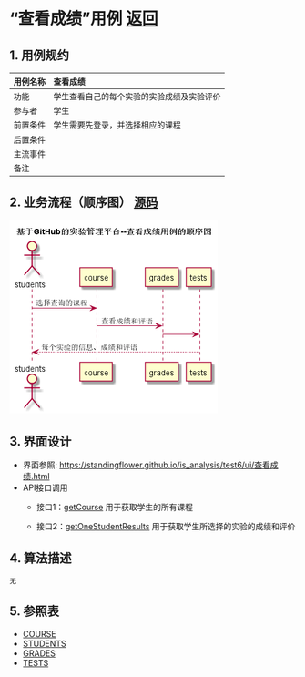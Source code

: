 ﻿<!-- markdownlint-disable MD033-->
<!-- 禁止MD033类型的警告 https://www.npmjs.com/package/markdownlint -->

# “查看成绩”用例 [返回](../README.md)
## 1. 用例规约

|用例名称|查看成绩|
|-------|:-------------|
|功能|学生查看自己的每个实验的实验成绩及实验评价|
|参与者|学生|
|前置条件|学生需要先登录，并选择相应的课程|
|后置条件| |
|主流事件| |
|备注| |

## 2. 业务流程（顺序图） [源码](../src/sequence查看成绩.puml)
![sequence1](../sequence查看成绩.png) 

## 3. 界面设计
- 界面参照: https://standingflower.github.io/is_analysis/test6/ui/查看成绩.html
- API接口调用
	- 接口1：[getCourse](../接口/getCourses.md)
	  用于获取学生的所有课程

   - 接口2：[getOneStudentResults](../接口/getOneStudentResults.md) 
           用于获取学生所选择的实验的成绩和评价

## 4. 算法描述
    无
    
## 5. 参照表
- [COURSE](../数据库设计.md/#COURSE)
- [STUDENTS](../数据库设计.md/#STUDENTS)
- [GRADES](../数据库设计.md/#GRADES)
- [TESTS](../数据库设计.md/#TESTS)

